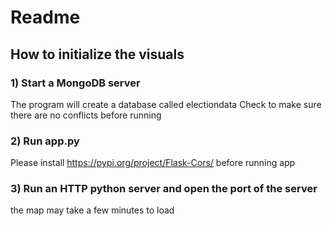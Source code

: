 # Readme
## How to initialize the visuals
### 1) Start a MongoDB server
The program will create a database called electiondata
Check to make sure there are no conflicts before running
### 2) Run app.py
Please install https://pypi.org/project/Flask-Cors/ before running app
### 3) Run an HTTP python server and open the port of the server
the map may take a few minutes to load
